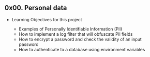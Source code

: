 ## 0x00. Personal data

- Learning Objectives for this project

  - Examples of Personally Identifiable Information (PII)
  - How to implement a log filter that will obfuscate PII fields
  - How to encrypt a password and check the validity of an input password
  - How to authenticate to a database using environment variables

